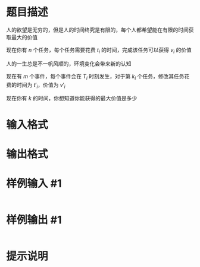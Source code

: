# 题目描述

人的欲望是无穷的，但是人的时间终究是有限的，每个人都希望能在有限的时间获取最大的价值

现在你有 $n$ 个任务，每个任务需要花费 $t_i$ 的时间，完成该任务可以获得 $v_i$ 的价值

人的一生总是不一帆风顺的，环境变化会带来新的认知

现在有 $m$ 个事件，每个事件会在 $T_i$ 时刻发生，对于第 $k_i$ 个任务，修改其任务花费的时间为 $t'_i$，价值为 $v'_i$

现在你有 $k$ 的时间，你想知道你能获得的最大价值是多少

# 输入格式



# 输出格式



# 样例输入 #1

```

```

# 样例输出 #1

```

```

# 提示说明

